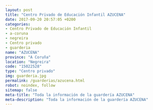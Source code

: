 ```yaml
---
layout: post
title: "Centro Privado de Educación Infantil AZUCENA"
date: 2017-09-20 20:57:05 +0200
categories:
- Centro Privado de Educación Infantil
- a-coruna
- negreira
- Centro privado
- guarderia
name: "AZUCENA"
province: "A Coruña"
location: "Negreira"
code: "15022528"
type: "Centro privado"
img: guarderia.jpg
permalink: /guarderias/azucena.html
robot: noindex, follow
sitemap: false
meta-title: "Toda la información de la guardería AZUCENA"
meta-description: "Toda la información de la guardería AZUCENA"
---
```

